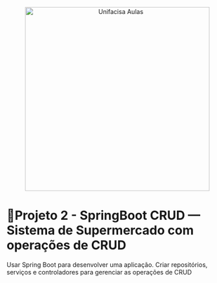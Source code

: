 <p align="center">
  <img src="https://github.com/user-attachments/assets/02520f96-a738-484c-959f-daadecd62dab" alt="Unifacisa Aulas" width="420" />
</p>

# 📢Projeto 2 - SpringBoot CRUD — Sistema de Supermercado com operações de CRUD
Usar Spring Boot para desenvolver uma aplicação. Criar repositórios, serviços e controladores para gerenciar as operações de CRUD
